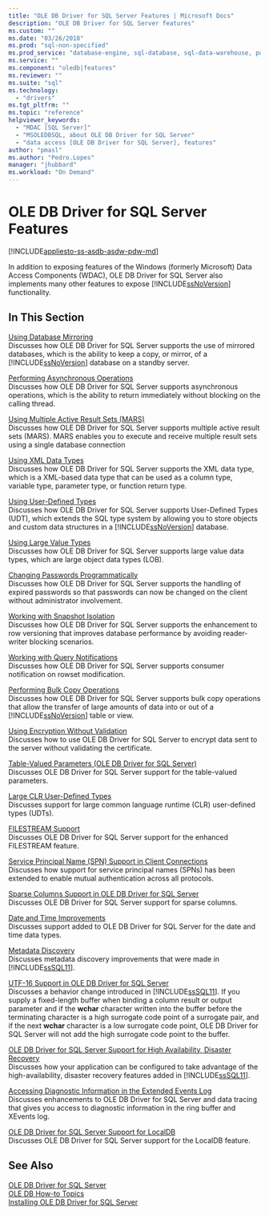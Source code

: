```yaml
---
title: "OLE DB Driver for SQL Server Features | Microsoft Docs"
description: "OLE DB Driver for SQL Server features"
ms.custom: ""
ms.date: "03/26/2018"
ms.prod: "sql-non-specified"
ms.prod_service: "database-engine, sql-database, sql-data-warehouse, pdw"
ms.service: ""
ms.component: "oledb|features"
ms.reviewer: ""
ms.suite: "sql"
ms.technology: 
  - "drivers"
ms.tgt_pltfrm: ""
ms.topic: "reference"
helpviewer_keywords: 
  - "MDAC [SQL Server]"
  - "MSOLEDBSQL, about OLE DB Driver for SQL Server"
  - "data access [OLE DB Driver for SQL Server], features"
author: "pmasl"
ms.author: "Pedro.Lopes"
manager: "jhubbard"
ms.workload: "On Demand"
---
```

# OLE DB Driver for SQL Server Features
[!INCLUDE[appliesto-ss-asdb-asdw-pdw-md](../../../includes/appliesto-ss-asdb-asdw-pdw-md.md)]

  In addition to exposing features of the Windows (formerly Microsoft) Data Access Components (WDAC), OLE DB Driver for SQL Server also implements many other features to expose [!INCLUDE[ssNoVersion](../../../includes/ssnoversion-md.md)] functionality.  
  
## In This Section    
 [Using Database Mirroring](../../oledb/features/using-database-mirroring.md)  
 Discusses how OLE DB Driver for SQL Server supports the use of mirrored databases, which is the ability to keep a copy, or mirror, of a [!INCLUDE[ssNoVersion](../../../includes/ssnoversion-md.md)] database on a standby server.  
  
 [Performing Asynchronous Operations](../../oledb/features/performing-asynchronous-operations.md)  
 Discusses how OLE DB Driver for SQL Server supports asynchronous operations, which is the ability to return immediately without blocking on the calling thread.  
  
 [Using Multiple Active Result Sets &#40;MARS&#41;](../../oledb/features/using-multiple-active-result-sets-mars.md)  
 Discusses how OLE DB Driver for SQL Server supports multiple active result sets (MARS). MARS enables you to execute and receive multiple result sets using a single database connection  
  
 [Using XML Data Types](../../oledb/features/using-xml-data-types.md)  
 Discusses how OLE DB Driver for SQL Server supports the XML data type, which is a XML-based data type that can be used as a column type, variable type, parameter type, or function return type.  
  
 [Using User-Defined Types](../../oledb/features/using-user-defined-types.md)  
 Discusses how OLE DB Driver for SQL Server supports User-Defined Types (UDT), which extends the SQL type system by allowing you to store objects and custom data structures in a [!INCLUDE[ssNoVersion](../../../includes/ssnoversion-md.md)] database.  
  
 [Using Large Value Types](../../oledb/features/using-large-value-types.md)  
 Discusses how OLE DB Driver for SQL Server supports large value data types, which are large object data types (LOB).  
  
 [Changing Passwords Programmatically](../../oledb/features/changing-passwords-programmatically.md)  
 Discusses how OLE DB Driver for SQL Server supports the handling of expired passwords so that passwords can now be changed on the client without administrator involvement.  
  
 [Working with Snapshot Isolation](../../oledb/features/working-with-snapshot-isolation.md)  
 Discusses how OLE DB Driver for SQL Server supports the enhancement to row versioning that improves database performance by avoiding reader-writer blocking scenarios.  
  
 [Working with Query Notifications](../../oledb/features/working-with-query-notifications.md)  
 Discusses how OLE DB Driver for SQL Server supports consumer notification on rowset modification.  
  
 [Performing Bulk Copy Operations](../../oledb/features/performing-bulk-copy-operations.md)  
 Discusses how OLE DB Driver for SQL Server supports bulk copy operations that allow the transfer of large amounts of data into or out of a [!INCLUDE[ssNoVersion](../../../includes/ssnoversion-md.md)] table or view.  
  
 [Using Encryption Without Validation](../../oledb/features/using-encryption-without-validation.md)  
 Discusses how to use OLE DB Driver for SQL Server to encrypt data sent to the server without validating the certificate.  
  
 [Table-Valued Parameters &#40;OLE DB Driver for SQL Server&#41;](../../oledb/features/table-valued-parameters-oledb-driver-for-sql-server.md)  
 Discusses OLE DB Driver for SQL Server support for the table-valued parameters.  
  
 [Large CLR User-Defined Types](../../oledb/features/large-clr-user-defined-types.md)  
 Discusses support for large common language runtime (CLR) user-defined types (UDTs).  
  
 [FILESTREAM Support](../../oledb/features/filestream-support.md)  
 Discusses OLE DB Driver for SQL Server support for the enhanced FILESTREAM feature.  
  
 [Service Principal Name &#40;SPN&#41; Support in Client Connections](../../oledb/features/service-principal-name-spn-support-in-client-connections.md)  
 Discusses how support for service principal names (SPNs) has been extended to enable mutual authentication across all protocols.  
  
 [Sparse Columns Support in OLE DB Driver for SQL Server](../../oledb/features/sparse-columns-support-in-oledb-driver-for-sql-server.md)  
 Discusses OLE DB Driver for SQL Server support for sparse columns.  
  
 [Date and Time Improvements](../../oledb/features/date-and-time-improvements.md)  
 Discusses support added to OLE DB Driver for SQL Server for the date and time data types.  
  
 [Metadata Discovery](../../oledb/features/metadata-discovery.md)  
 Discusses metadata discovery improvements that were made in [!INCLUDE[ssSQL11](../../../includes/sssql11-md.md)].  
  
 [UTF-16 Support in OLE DB Driver for SQL Server](../../oledb/features/utf-16-support-in-oledb-driver-for-sql-server.md)  
 Discusses a behavior change introduced in [!INCLUDE[ssSQL11](../../../includes/sssql11-md.md)]. If you supply a fixed-length buffer when binding a column result or output parameter and if the **wchar** character written into the buffer before the terminating character is a high surrogate code point of a surrogate pair, and if the next **wchar** character is a low surrogate code point, OLE DB Driver for SQL Server will not add the high surrogate code point to the buffer.  
  
 [OLE DB Driver for SQL Server Support for High Availability, Disaster Recovery](../../oledb/features/oledb-driver-for-sql-server-support-for-high-availability-disaster-recovery.md)  
 Discusses how your application can be configured to take advantage of the high-availability, disaster recovery features added in [!INCLUDE[ssSQL11](../../../includes/sssql11-md.md)].  
  
 [Accessing Diagnostic Information in the Extended Events Log](../../oledb/features/accessing-diagnostic-information-in-the-extended-events-log.md)  
 Discusses enhancements to OLE DB Driver for SQL Server and data tracing that gives you access to diagnostic information in the ring buffer and XEvents log.  
  
 [OLE DB Driver for SQL Server Support for LocalDB](../../oledb/features/oledb-driver-for-sql-server-support-for-localdb.md)  
 Discusses OLE DB Driver for SQL Server support for the LocalDB feature.  
  
## See Also  
 [OLE DB Driver for SQL Server](../../oledb/oledb-driver-for-sql-server.md)      
 [OLE DB How-to Topics](../../oledb/ole-db-how-to/ole-db-how-to-topics.md)   
 [Installing OLE DB Driver for SQL Server](../../oledb/applications/installing-oledb-driver-for-sql-server.md)  
  
  
